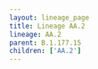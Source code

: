 ```yaml
---
layout: lineage_page
title: Lineage AA.2
lineage: AA.2
parent: B.1.177.15
children: ['AA.2']
---
```

